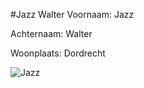 #Jazz Walter
Voornaam: Jazz


Achternaam: Walter


Woonplaats: Dordrecht


![Jazz](https://scontent-ams2-1.xx.fbcdn.net/hphotos-xpt1/v/t1.0-9/12495178_1685918498312891_8937997871608348946_n.jpg?oh=d383c8cb585af14f4150cfc1012d9da4&oe=5727FD6F)